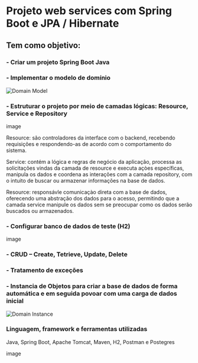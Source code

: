 # Projeto web services com Spring Boot e JPA / Hibernate 

## Tem como objetivo:

### - Criar um projeto Spring Boot Java 

### - Implementar o modelo de domínio
  ![Domain Model](https://github.com/LucasRafaell/springboot3-jpa/assets/99283985/f8dc74ce-4a7e-4989-8f4c-6d23e480322e) 
  
### - Estruturar o projeto por meio de camadas lógicas: Resource, Service e Repository
  image
  <p>Resource: são controladores da interface com o backend, recebendo requisições e respondendo-as de acordo com o comportamento do sistema.</p>
  <p>Service: contém a lógica e regras de negócio da aplicação, processa as solicitações vindas da camada de resource e executa açòes específicas, manipula os dados e coordena as interações com a camada repository, com o intuito de buscar ou armazenar informações na base de dados.</p>
  <p>Resource: responsávle comunicaçào direta com a base de dados, oferecendo uma abstração dos dados para o acesso, permitindo que a camada service manipule os dados sem se preocupar como os dados serão buscados ou armazenados.</p>
  
### - Configurar banco de dados de teste (H2)
  image
  
### - CRUD – Create, Tetrieve, Update, Delete

### - Tratamento de exceções

### - Instancia de Objetos para criar a base de dados de forma automática e em seguida povoar com uma carga de dados inicial
   ![Domain Instance](https://github.com/LucasRafaell/springboot3-jpa/assets/99283985/f403df2f-2078-4166-a434-23f87d037a8b)
  
### Linguagem, framework e ferramentas utilizadas
  <p>Java, Spring Boot, Apache Tomcat, Maven, H2, Postman e Postegres</p>
  image
